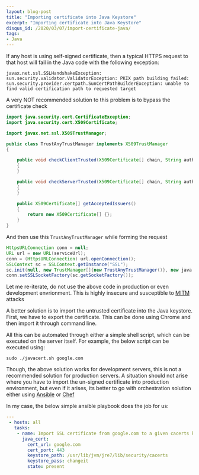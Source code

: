 ```yaml
---
layout: blog-post
title: "Importing certificate into Java Keystore"
excerpt: "Importing certificate into Java Keystore"
disqus_id: /2020/03/07/import-certificate-java/
tags:
- Java
---
```


If any host is using self-signed certificate, then a typical HTTPS request to that host will fail in the Java code with the following exception:

```
javax.net.ssl.SSLHandshakeException: sun.security.validator.ValidatorException: PKIX path building failed: sun.security.provider.certpath.SunCertPathBuilderException: unable to find valid certification path to requested target
```

A very NOT recommended solution to this problem is to bypass the certificate check

```java
import java.security.cert.CertificateException;
import java.security.cert.X509Certificate;

import javax.net.ssl.X509TrustManager;

public class TrustAnyTrustManager implements X509TrustManager 
{

    public void checkClientTrusted(X509Certificate[] chain, String authType) throws CertificateException 
    {
    }

    public void checkServerTrusted(X509Certificate[] chain, String authType) throws CertificateException 
    {
    }

    public X509Certificate[] getAcceptedIssuers() 
    {
        return new X509Certificate[] {};
    }
}
```

And then use this `TrustAnyTrustManager` while forming the request

```java
HttpsURLConnection conn = null;
URL url = new URL(serviceUrl);
conn = (HttpsURLConnection) url.openConnection();
SSLContext sc = SSLContext.getInstance("SSL");  
sc.init(null, new TrustManager[]{new TrustAnyTrustManager()}, new java.security.SecureRandom());  
conn.setSSLSocketFactory(sc.getSocketFactory());
```

Let me re-iterate, do not use the above code in production or even development envrionment. This is highly insecure and susceptible to [MITM](https://en.wikipedia.org/wiki/Man-in-the-middle_attack) attacks

A better solution is to import the untrusted certificate into the Java keystore. First, we have to export the certificate. This can be done using Chrome and then import it through command line.

All this can be automated through either a simple shell script, which can be executed on the server itself. For example, the below script can be executed using:

```shell
sudo ./javacert.sh google.com
```

<script src="https://gist.github.com/madhur/bbda66fe8f244a8aef22102f1bd05edd.js"></script>

Though, the above solution works for development servers, this is not a recommended solution for production servers. A situation should not arise where you have to import the un-signed certificate 
into production environment, but even if it arises, its better to go with orchestration solution either using [Ansible](https://www.ansible.com/) or [Chef](https://www.chef.io/)

In my case, the below simple ansible playbook does the job for us:

```yml
---
 - hosts: all
   tasks:
    - name: Import SSL certificate from google.com to a given cacerts keystore
      java_cert:
        cert_url: google.com
        cert_port: 443
        keystore_path: /usr/lib/jvm/jre7/lib/security/cacerts
        keystore_pass: changeit
        state: present
```